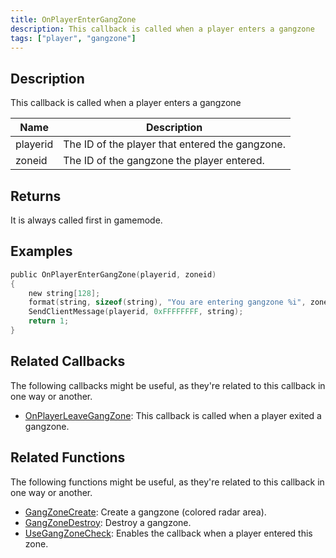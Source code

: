 ```yaml
---
title: OnPlayerEnterGangZone
description: This callback is called when a player enters a gangzone
tags: ["player", "gangzone"]
---
```


## Description

This callback is called when a player enters a gangzone

| Name     | Description                            |
| -------- | -------------------------------------- |
| playerid | The ID of the player that entered the gangzone. |
| zoneid | The ID of the gangzone the player entered. |

## Returns

It is always called first in gamemode.

## Examples

```c
public OnPlayerEnterGangZone(playerid, zoneid)
{
    new string[128];
    format(string, sizeof(string), "You are entering gangzone %i", zoneid);
    SendClientMessage(playerid, 0xFFFFFFFF, string);
    return 1;
}
```

## Related Callbacks

The following callbacks might be useful, as they're related to this callback in one way or another. 

- [OnPlayerLeaveGangZone](OnPlayerLeaveGangZone): This callback is called when a player exited a gangzone. 

## Related Functions

The following functions might be useful, as they're related to this callback in one way or another. 

- [GangZoneCreate](../functions/GangZoneCreate): Create a gangzone (colored radar area).
- [GangZoneDestroy](../functions/GangZoneDestroy): Destroy a gangzone.
- [UseGangZoneCheck](../functions/UseGangZoneCheck): Enables the callback when a player entered this zone.